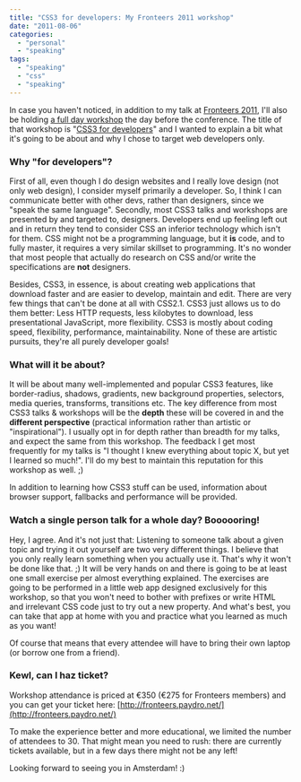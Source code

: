 ```yaml
---
title: "CSS3 for developers: My Fronteers 2011 workshop"
date: "2011-08-06"
categories:
  - "personal"
  - "speaking"
tags:
  - "speaking"
  - "css"
  - "speaking"
---
```


In case you haven't noticed, in addition to my talk at [Fronteers 2011](http://fronteers.nl/congres/2011), I'll also be holding [a full day workshop](http://fronteers.nl/congres/2011/workshops/css3-for-web-developers-lea-verou) the day before the conference. The title of that workshop is "[CSS3 for developers](http://fronteers.nl/congres/2011/workshops/css3-for-web-developers-lea-verou)" and I wanted to explain a bit what it's going to be about and why I chose to target web developers only.

### Why "for developers"?

First of all, even though I do design websites and I really love design (not only web design), I consider myself primarily a developer. So, I think I can communicate better with other devs, rather than designers, since we "speak the same language". Secondly, most CSS3 talks and workshops are presented by and targeted to, designers. Developers end up feeling left out and in return they tend to consider CSS an inferior technology which isn't for them. CSS might not be a programming language, but it **is** code, and to fully master, it requires a very similar skillset to programming. It's no wonder that most people that actually do research on CSS and/or write the specifications are **not** designers.

Besides, CSS3, in essence, is about creating web applications that download faster and are easier to develop, maintain and edit. There are very few things that can't be done at all with CSS2.1. CSS3 just allows us to do them better: Less HTTP requests, less kilobytes to download, less presentational JavaScript, more flexibility. CSS3 is mostly about coding speed, flexibility, performance, maintainability. None of these are artistic pursuits, they're all purely developer goals!

### What will it be about?

It will be about many well-implemented and popular CSS3 features, like border-radius, shadows, gradients, new background properties, selectors, media queries, transforms, transitions etc. The key difference from most CSS3 talks & workshops will be the **depth** these will be covered in and the **different perspective** (practical information rather than artistic or "inspirational"). I usually opt in for depth rather than breadth for my talks, and expect the same from this workshop. The feedback I get most frequently for my talks is "I thought I knew everything about topic X, but yet I learned so much!". I'll do my best to maintain this reputation for this workshop as well. ;)

In addition to learning how CSS3 stuff can be used, information about browser support, fallbacks and performance will be provided.

### Watch a single person talk for a whole day? Boooooring!

Hey, I agree. And it's not just that: Listening to someone talk about a given topic and trying it out yourself are two very different things. I believe that you only really learn something when you actually use it. That's why it won't be done like that. ;) It will be very hands on and there is going to be at least one small exercise per almost everything explained. The exercises are going to be performed in a little web app designed exclusively for this workshop, so that you won't need to bother with prefixes or write HTML and irrelevant CSS code just to try out a new property. And what's best, you can take that app at home with you and practice what you learned as much as you want!

Of course that means that every attendee will have to bring their own laptop (or borrow one from a friend).

### Kewl, can I haz ticket?

Workshop attendance is priced at €350 (€275 for Fronteers members) and you can get your ticket here: [http://fronteers.paydro.net/](http://fronteers.paydro.net/)

To make the experience better and more educational, we limited the number of attendees to 30. That might mean you need to rush: there are currently tickets available, but in a few days there might not be any left!

Looking forward to seeing you in Amsterdam! :)
